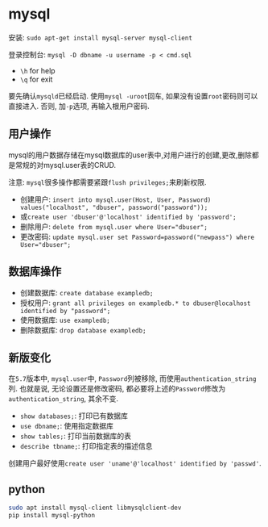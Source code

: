 # mysql

安装: `sudo apt-get install mysql-server mysql-client`

登录控制台: `mysql -D dbname -u username -p < cmd.sql`

* `\h` for help
* `\q` for exit

要先确认`mysqld`已经启动. 使用`mysql -uroot`回车, 如果没有设置`root`密码则可以直接进入. 否则, 加`-p`选项, 再输入根用户密码.

## 用户操作

mysql的用户数据存储在mysql数据库的user表中,对用户进行的创建,更改,删除都是常规的对mysql.user表的CRUD.

注意: `mysql`很多操作都需要紧跟`flush privileges;`来刷新权限.

* 创建用户: `insert into mysql.user(Host, User, Password) values("localhost", "dbuser", password("password"));`
* 或`create user 'dbuser'@'localhost' identified by 'password';`
* 删除用户: `delete from mysql.user where User="dbuser";`
* 更改密码: `update mysql.user set Password=password("newpass") where User="dbuser";`

## 数据库操作

* 创建数据库: `create database exampledb;`
* 授权用户: `grant all privileges on exampledb.* to dbuser@localhost identified by "password";`
* 使用数据库: `use exampledb;`
* 删除数据库: `drop database exampledb;`

## 新版变化

在`5.7`版本中, `mysql.user`中, `Password`列被移除, 而使用`authentication_string`列. 也就是说, 无论设置还是修改密码, 都必要将上述的`Password`修改为`authentication_string`, 其余不变.

* `show databases;`: 打印已有数据库
* `use dbname;`: 使用指定数据库
* `show tables;`: 打印当前数据库的表
* `describe tbname;`: 打印指定表的描述信息

创建用户最好使用`create user 'uname'@'localhost' identified by 'passwd'`.

## python

```sh
sudo apt install mysql-client libmysqlclient-dev
pip install mysql-python
```

